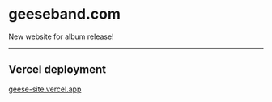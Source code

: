 # geeseband.com

 New website for album release!

---

## Vercel deployment

[geese-site.vercel.app](https://geese-site.vercel.app/)
